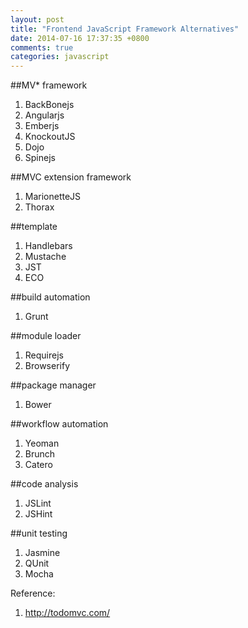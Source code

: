 ```yaml
---
layout: post
title: "Frontend JavaScript Framework Alternatives"
date: 2014-07-16 17:37:35 +0800
comments: true
categories: javascript
---
```

##MV* framework
1. BackBonejs
2. Angularjs
3. Emberjs
4. KnockoutJS
5. Dojo
6. Spinejs

##MVC extension framework
1. MarionetteJS
2. Thorax

##template
1. Handlebars
2. Mustache
3. JST
4. ECO

##build automation
1. Grunt

##module loader
1. Requirejs
2. Browserify

##package manager
1. Bower

##workflow automation
1. Yeoman
2. Brunch
3. Catero

##code analysis
1. JSLint
2. JSHint

##unit testing
1. Jasmine
2. QUnit
3. Mocha


Reference: 

1. http://todomvc.com/




